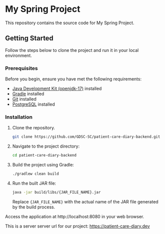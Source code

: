 # My Spring Project

This repository contains the source code for My Spring Project.

## Getting Started

Follow the steps below to clone the project and run it in your local environment.

### Prerequisites

Before you begin, ensure you have met the following requirements:

- [Java Development Kit (openjdk-17)](https://openjdk.java.net/projects/jdk/17/) installed
- [Gradle](https://gradle.org/install/) installed
- [Git](https://git-scm.com/downloads) installed
- [PostgreSQL](https://www.postgresql.org/download/) installed


### Installation

1. Clone the repository.

   ```bash
   git clone https://github.com/GDSC-SC/patient-care-diary-backend.git

2. Navigate to the project directory:

    ```bash
    cd patient-care-diary-backend
    ```

3. Build the project using Gradle:

    ```bash
    ./gradlew clean build
    ```

4. Run the built JAR file:

    ```bash
    java -jar build/libs/{JAR_FILE_NAME}.jar
    ```

    Replace `{JAR_FILE_NAME}` with the actual name of the JAR file generated by the build process.


Access the application at http://localhost:8080 in your web browser.


This is a server server url for our project:
https://patient-care-diary.dev
